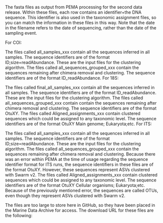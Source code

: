The fasta files as output from PEMA processing for the second data release. 
Within these files, each row contains an identifier+the DNA sequence. This identifier is also used in the taxonomic assignment files, so you can match the information in these files in this way. Note that the date in the filename refers to the date of sequencing, rather than the date of the sampling event.

For COI:

The files called all_samples_xxx contain all the sequences inferred in all samples. The sequence identifiers are of the format ID;size=readAbundance. These are the input files for the clustering algorithm.
The files called all_sequences_grouped_xxx contain the sequences remaining after chimera removal and clustering. The sequence identifiers are of the format ID_readAbundance.
For 18S:

The files called final_all_samples_xxx contain all the sequences inferred in all samples. The sequence identifiers are of the format ID_readAbundance. These are the input files for the clustering algorithm.
The files called all_sequences_grouped_xxx contain contain the sequences remaining after chimera removal and clustering. The sequence identifiers are of the format OtuXY.
The files called Aligned_assignments_xxx contain clustered sequences which could be assigned to any taxonomic level. The sequence identifiers are of the format OtuXY Main genome; Eukaryota;etc.
For ITS:

The files called all_samples_xxx contain all the sequences inferred in all samples. The sequence identifiers are of the format ID;size=readAbundance. These are the input files for the clustering algorithm.
The files called all_sequences_grouped_xxx contain the sequences remaining after chimera removal and clustering. Because there was an error within PEMA at the time of usage regarding the sequence identifier format for ITS runs, the sequence identifiers in these files are of the format OtuXY. However, these sequences represent ASVs clustered with Swarm v2.
The files called Aligned_assignments_xxx contain clustered sequences which could be assigned to any taxonomic level. The sequence identifiers are of the format OtuXY Cellular organisms; Eukaryota;etc. Because of the previously mentioned error, the sequences are called OTUs, even though they represent ASVs clustered with Swarm v2.

The files are too large to store here in GitHub, so they have been placed in the Marine Data Archive for access. The download URL for these files are the following: